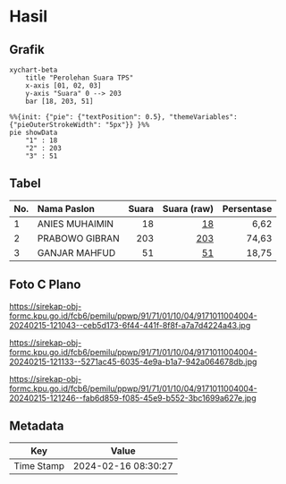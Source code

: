 # Hasil

## Grafik

```mermaid
xychart-beta
    title "Perolehan Suara TPS"
    x-axis [01, 02, 03]
    y-axis "Suara" 0 --> 203
    bar [18, 203, 51]
```

```mermaid
%%{init: {"pie": {"textPosition": 0.5}, "themeVariables": {"pieOuterStrokeWidth": "5px"}} }%%
pie showData
    "1" : 18
    "2" : 203
    "3" : 51
```

## Tabel

| No. | Nama Paslon    | Suara | Suara (raw) | Persentase |
|:--- |:-------------- | -----:| -----------:| ----------:|
| 1   | ANIES MUHAIMIN | 18    | [18][p-1]   | 6,62       |
| 2   | PRABOWO GIBRAN | 203   | [203][p-2]  | 74,63      |
| 3   | GANJAR MAHFUD  | 51    | [51][p-3]   | 18,75      |


[p-1]: https://github.com/gigit-pemilu/pemilu-2024-91-papua/blob/main/pilpres/hitung-suara/sub/91-papua/sub/71-kota-jayapura/sub/01-jayapura-utara/sub/1004-imbi/sub/004-tps/sub/paslon-1.txt
[p-2]: https://github.com/gigit-pemilu/pemilu-2024-91-papua/blob/main/pilpres/hitung-suara/sub/91-papua/sub/71-kota-jayapura/sub/01-jayapura-utara/sub/1004-imbi/sub/004-tps/sub/paslon-2.txt
[p-3]: https://github.com/gigit-pemilu/pemilu-2024-91-papua/blob/main/pilpres/hitung-suara/sub/91-papua/sub/71-kota-jayapura/sub/01-jayapura-utara/sub/1004-imbi/sub/004-tps/sub/paslon-3.txt

## Foto C Plano

https://sirekap-obj-formc.kpu.go.id/fcb6/pemilu/ppwp/91/71/01/10/04/9171011004004-20240215-121043--ceb5d173-6f44-441f-8f8f-a7a7d4224a43.jpg

https://sirekap-obj-formc.kpu.go.id/fcb6/pemilu/ppwp/91/71/01/10/04/9171011004004-20240215-121133--5271ac45-6035-4e9a-b1a7-942a064678db.jpg

https://sirekap-obj-formc.kpu.go.id/fcb6/pemilu/ppwp/91/71/01/10/04/9171011004004-20240215-121246--fab6d859-f085-45e9-b552-3bc1699a627e.jpg


## Metadata

| Key        | Value               |
| ---------- | ------------------- |
| Time Stamp | 2024-02-16 08:30:27 |



